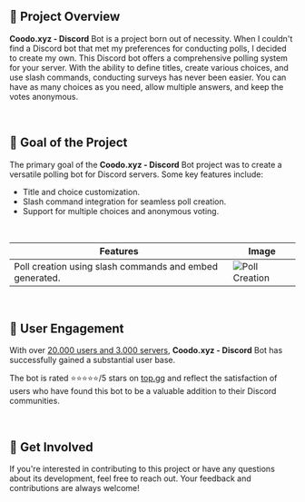 ## 📌 Project Overview

**Coodo.xyz - Discord** Bot is a project born out of necessity. When I couldn't find a Discord bot that met my preferences for conducting polls, I decided to create my own. This Discord bot offers a comprehensive polling system for your server. With the ability to define titles, create various choices, and use slash commands, conducting surveys has never been easier. You can have as many choices as you need, allow multiple answers, and keep the votes anonymous.

&nbsp;

## 📝 Goal of the Project

The primary goal of the **Coodo.xyz - Discord** Bot project was to create a versatile polling bot for Discord servers. Some key features include:

- Title and choice customization.
- Slash command integration for seamless poll creation.
- Support for multiple choices and anonymous voting.

&nbsp;

| Features | Image |
| -- | -- |
| Poll creation using slash commands and embed generated. | ![Poll Creation](https://i.ibb.co/rmx1H9K/Page1-small.png) |

&nbsp;

## 🚀 User Engagement

With over <u>20.000 users and 3.000 servers</u>, **Coodo.xyz - Discord** Bot has successfully gained a substantial user base.

The bot is rated ⭐⭐⭐⭐⭐/5 stars on [top.gg](https://top.gg/bot/823271140410916986) and reflect the satisfaction of users who have found this bot to be a valuable addition to their Discord communities.

&nbsp;

## 💪 Get Involved

If you're interested in contributing to this project or have any questions about its development, feel free to reach out. Your feedback and contributions are always welcome!

